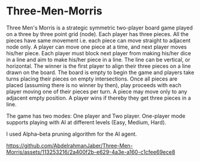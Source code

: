 # Three-Men-Morris

Three Men's Morris is a strategic symmetric two-player board game played on a three by three point grid (node). 
Each player has three pieces. All the pieces have same movement i.e. each piece can move straight to adjacent node only.
A player can move one piece at a time, and next player moves his/her piece. Each player must block next player from 
making his/her dice in a line and aim to make his/her piece in a line. The line can be vertical, or horizontal. The winner 
is the first player to align their three pieces on a line drawn on the board. The board is empty to begin the game and players
take turns placing their pieces on empty intersections. Once all pieces are placed (assuming there is no winner by then), play 
proceeds with each player moving one of their pieces per turn. A piece may move only to any adjacent empty position. A player
wins if thereby they get three pieces in a line.

The game has two modes: One player and Two player. One-player mode supports playing with AI at different levels (Easy, Medium, Hard).

I used Alpha–beta pruning algorithm for the AI agent.

https://github.com/AbdelrahmanJaber/Three-Men-Morris/assets/113253216/2a400f2b-e629-4a3e-a160-c1cfee69ece8
